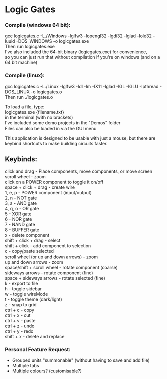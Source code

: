 # Logic Gates

### Compile (windows 64 bit):
gcc logicgates.c -L./Windows -lglfw3 -lopengl32 -lgdi32 -lglad -lole32 -luuid -DOS_WINDOWS -o logicgates.exe\
Then run logicgates.exe\
I've also included the 64-bit binary (logicgates.exe) for convenience,\
so you can just run that without compilation if you're on windows (and on a 64 bit machine)

### Compile (linux):
gcc logicgates.c -L./Linux -lglfw3 -ldl -lm -lX11 -lglad -lGL -lGLU -lpthread -DOS_LINUX -o logicgates.o\
Then run ./logicgates.o

To load a file, type:\
logicgates.exe {filename.txt}\
in the terminal (with no brackets)\
I've included some demo projects in the "Demos" folder\
Files can also be loaded in via the GUI menu

This application is designed to be usable with just a mouse, but there are\
keybind shortcuts to make building circuits faster.

## Keybinds:
click and drag - Place components, move components, or move screen\
scroll wheel - zoom\
click on a POWER component to toggle it on/off\
space + click + drag - create wire\
1, e, p - POWER component (input/output)\
2, n - NOT gate\
3, a - AND gate\
4, q, o - OR gate\
5 - XOR gate\
6 - NOR gate\
7 - NAND gate\
8 - BUFFER gate\
x - delete component\
shift + click + drag - select\
shift + click - add component to selection\
c - copy/paste selected\
scroll wheel (or up and down arrows) - zoom\
up and down arrows - zoom\
space/shift + scroll wheel - rotate component (coarse)\
sideways arrows - rotate component (fine)\
space + sideways arrows - rotate selected (fine)\
k - export to file\
h - toggle sidebar\
w - toggle wireMode\
t - toggle theme (dark/light)\
z - snap to grid\
ctrl + c - copy\
ctrl + x - cut\
ctrl + v - paste\
ctrl + z - undo\
ctrl + y - redo\
shift + x - delete and replace


### Personal Feature Request:
 - Grouped units "summonable" (without having to save and add file)
 - Multiple tabs
 - Multiple colours? (customisable?)
 
